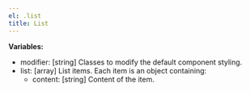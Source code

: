 ```yaml
---
el: .list
title: List
---
```


__Variables:__
* modifier: [string] Classes to modify the default component styling.
* list: [array] List items. Each item is an object containing:
  * content: [string] Content of the item.
